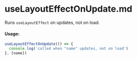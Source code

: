 # useLayoutEffectOnUpdate.md

Runs `useLayoutEffect` on updates, not on load.

#### Usage:

```js
useLayoutEffectOnUpdate(() => {
  console.log('called when "name" updates, not on load')
}, [name])
```
